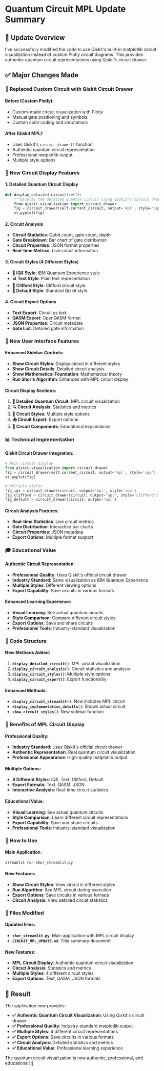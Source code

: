 # Quantum Circuit MPL Update Summary

## 🎯 **Update Overview**

I've successfully modified the code to use Qiskit's built-in matplotlib circuit visualization instead of custom Plotly circuit diagrams. This provides authentic quantum circuit representations using Qiskit's circuit drawer.

## ✅ **Major Changes Made**

### 🔬 **Replaced Custom Circuit with Qiskit Circuit Drawer**

#### **Before (Custom Plotly):**
- Custom-made circuit visualization with Plotly
- Manual gate positioning and symbols
- Custom color coding and annotations

#### **After (Qiskit MPL):**
- Uses Qiskit's `circuit_drawer()` function
- Authentic quantum circuit representation
- Professional matplotlib output
- Multiple style options

### 📐 **New Circuit Display Features**

#### **1. Detailed Quantum Circuit Display**
```python
def display_detailed_circuit(self):
    """Display the detailed quantum circuit using Qiskit's circuit drawer"""
    from qiskit.visualization import circuit_drawer
    fig = circuit_drawer(self.current_circuit, output='mpl', style='iqx')
    st.pyplot(fig)
```

#### **2. Circuit Analysis**
- **Circuit Statistics**: Qubit count, gate count, depth
- **Gate Breakdown**: Bar chart of gate distribution
- **Circuit Properties**: JSON format properties
- **Real-time Metrics**: Live circuit information

#### **3. Circuit Styles (4 Different Styles)**
- **🔬 IQX Style**: IBM Quantum Experience style
- **📊 Text Style**: Plain text representation
- **🎯 Clifford Style**: Clifford circuit style
- **🌈 Default Style**: Standard Qiskit style

#### **4. Circuit Export Options**
- **Text Export**: Circuit as text
- **QASM Export**: OpenQASM format
- **JSON Properties**: Circuit metadata
- **Gate List**: Detailed gate information

### 🚀 **New User Interface Features**

#### **Enhanced Sidebar Controls:**
- **Show Circuit Styles**: Display circuit in different styles
- **Show Circuit Details**: Detailed circuit analysis
- **Show Mathematical Foundation**: Mathematical theory
- **Run Shor's Algorithm**: Enhanced with MPL circuit display

#### **Circuit Display Sections:**
1. **📐 Detailed Quantum Circuit**: MPL circuit visualization
2. **🔍 Circuit Analysis**: Statistics and metrics
3. **🎨 Circuit Styles**: Multiple style options
4. **📤 Circuit Export**: Export options
5. **🔧 Circuit Components**: Educational explanations

### 📊 **Technical Implementation**

#### **Qiskit Circuit Drawer Integration:**
```python
# Main circuit display
from qiskit.visualization import circuit_drawer
fig = circuit_drawer(self.current_circuit, output='mpl', style='iqx')
st.pyplot(fig)

# Multiple styles
fig_iqx = circuit_drawer(circuit, output='mpl', style='iqx')
fig_clifford = circuit_drawer(circuit, output='mpl', style='clifford')
fig_default = circuit_drawer(circuit, output='mpl')
```

#### **Circuit Analysis Features:**
- **Real-time Statistics**: Live circuit metrics
- **Gate Distribution**: Interactive bar charts
- **Circuit Properties**: JSON metadata
- **Export Options**: Multiple format support

### 🎓 **Educational Value**

#### **Authentic Circuit Representation:**
- **Professional Quality**: Uses Qiskit's official circuit drawer
- **Industry Standard**: Same visualization as IBM Quantum Experience
- **Multiple Styles**: Different viewing options
- **Export Capability**: Save circuits in various formats

#### **Enhanced Learning Experience:**
- **Visual Learning**: See actual quantum circuits
- **Style Comparison**: Compare different circuit styles
- **Export Options**: Save and share circuits
- **Professional Tools**: Industry-standard visualization

### 🔧 **Code Structure**

#### **New Methods Added:**
1. **`display_detailed_circuit()`**: MPL circuit visualization
2. **`display_circuit_analysis()`**: Circuit statistics and analysis
3. **`display_circuit_styles()`**: Multiple style options
4. **`display_circuit_export()`**: Export functionality

#### **Enhanced Methods:**
- **`display_circuit_streamlit()`**: Now includes MPL circuit
- **`display_implementation_details()`**: Shows actual circuit
- **`show_circuit_styles()`**: New sidebar function

### 🎯 **Benefits of MPL Circuit Display**

#### **Professional Quality:**
- **Industry Standard**: Uses Qiskit's official circuit drawer
- **Authentic Representation**: Real quantum circuit visualization
- **Professional Appearance**: High-quality matplotlib output

#### **Multiple Options:**
- **4 Different Styles**: IQX, Text, Clifford, Default
- **Export Formats**: Text, QASM, JSON
- **Interactive Analysis**: Real-time circuit statistics

#### **Educational Value:**
- **Visual Learning**: See actual quantum circuits
- **Style Comparison**: Learn different circuit representations
- **Export Capability**: Save and share circuits
- **Professional Tools**: Industry-standard visualization

### 🚀 **How to Use**

#### **Main Application:**
```bash
streamlit run shor_streamlit.py
```

#### **New Features:**
- **Show Circuit Styles**: View circuit in different styles
- **Run Algorithm**: See MPL circuit during execution
- **Export Options**: Save circuits in various formats
- **Circuit Analysis**: View detailed circuit statistics

### 📝 **Files Modified**

#### **Updated Files:**
- **`shor_streamlit.py`**: Main application with MPL circuit display
- **`CIRCUIT_MPL_UPDATE.md`**: This summary document

#### **New Features:**
- **MPL Circuit Display**: Authentic quantum circuit visualization
- **Circuit Analysis**: Statistics and metrics
- **Multiple Styles**: 4 different circuit styles
- **Export Options**: Text, QASM, JSON formats

## 🎉 **Result**

The application now provides:

- **✅ Authentic Quantum Circuit Visualization**: Using Qiskit's circuit drawer
- **✅ Professional Quality**: Industry-standard matplotlib output
- **✅ Multiple Styles**: 4 different circuit representations
- **✅ Export Options**: Save circuits in various formats
- **✅ Circuit Analysis**: Detailed statistics and metrics
- **✅ Educational Value**: Professional learning experience

The quantum circuit visualization is now authentic, professional, and educational! 🎉
